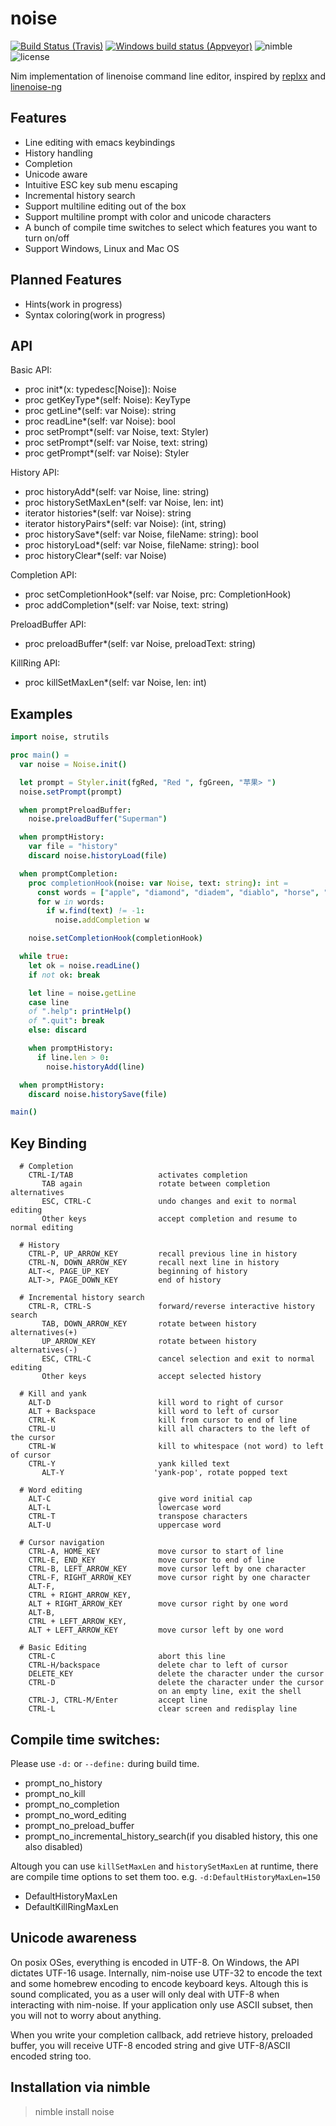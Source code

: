 # noise
[![Build Status (Travis)](https://img.shields.io/travis/jangko/nim-noise/master.svg?label=Linux%20/%20macOS "Linux/macOS build status (Travis)")](https://travis-ci.org/jangko/nim-noise)
[![Windows build status (Appveyor)](https://img.shields.io/appveyor/ci/jangko/nim-noise/master.svg?label=Windows "Windows build status (Appveyor)")](https://ci.appveyor.com/project/jangko/nim-noise)
![nimble](https://img.shields.io/badge/available%20on-nimble-yellow.svg?style=flat-square)
![license](https://img.shields.io/github/license/citycide/cascade.svg?style=flat-square)

Nim implementation of linenoise command line editor, inspired by
[replxx](https://github.com/AmokHuginnsson/replxx) and
[linenoise-ng](https://github.com/arangodb/linenoise-ng)

## Features
  * Line editing with emacs keybindings
  * History handling
  * Completion
  * Unicode aware
  * Intuitive ESC key sub menu escaping
  * Incremental history search
  * Support multiline editing out of the box
  * Support multiline prompt with color and unicode characters
  * A bunch of compile time switches to select which features you want to turn on/off
  * Support Windows, Linux and Mac OS

## Planned Features
  * Hints(work in progress)
  * Syntax coloring(work in progress)

## API

Basic API:
* proc init*(x: typedesc[Noise]): Noise
* proc getKeyType*(self: Noise): KeyType
* proc getLine*(self: var Noise): string
* proc readLine*(self: var Noise): bool
* proc setPrompt*(self: var Noise, text: Styler)
* proc setPrompt*(self: var Noise, text: string)
* proc getPrompt*(self: var Noise): Styler

History API:
* proc historyAdd*(self: var Noise, line: string)
* proc historySetMaxLen*(self: var Noise, len: int)
* iterator histories*(self: var Noise): string
* iterator historyPairs*(self: var Noise): (int, string)
* proc historySave*(self: var Noise, fileName: string): bool
* proc historyLoad*(self: var Noise, fileName: string): bool
* proc historyClear*(self: var Noise)

Completion API:
* proc setCompletionHook*(self: var Noise, prc: CompletionHook)
* proc addCompletion*(self: var Noise, text: string)

PreloadBuffer API:
* proc preloadBuffer*(self: var Noise, preloadText: string)

KillRing API:
* proc killSetMaxLen*(self: var Noise, len: int)

## Examples
```Nim
import noise, strutils

proc main() =
  var noise = Noise.init()

  let prompt = Styler.init(fgRed, "Red ", fgGreen, "苹果> ")
  noise.setPrompt(prompt)

  when promptPreloadBuffer:
    noise.preloadBuffer("Superman")

  when promptHistory:
    var file = "history"
    discard noise.historyLoad(file)

  when promptCompletion:
    proc completionHook(noise: var Noise, text: string): int =
      const words = ["apple", "diamond", "diadem", "diablo", "horse", "home", "quartz", "quit"]
      for w in words:
        if w.find(text) != -1:
          noise.addCompletion w

    noise.setCompletionHook(completionHook)

  while true:
    let ok = noise.readLine()
    if not ok: break

    let line = noise.getLine
    case line
    of ".help": printHelp()
    of ".quit": break
    else: discard

    when promptHistory:
      if line.len > 0:
        noise.historyAdd(line)

  when promptHistory:
    discard noise.historySave(file)

main()
```

## Key Binding
```text
  # Completion
    CTRL-I/TAB                   activates completion
       TAB again                 rotate between completion alternatives
       ESC, CTRL-C               undo changes and exit to normal editing
       Other keys                accept completion and resume to normal editing

  # History
    CTRL-P, UP_ARROW_KEY         recall previous line in history
    CTRL-N, DOWN_ARROW_KEY       recall next line in history
    ALT-<, PAGE_UP_KEY           beginning of history
    ALT->, PAGE_DOWN_KEY         end of history

  # Incremental history search
    CTRL-R, CTRL-S               forward/reverse interactive history search
       TAB, DOWN_ARROW_KEY       rotate between history alternatives(+)
       UP_ARROW_KEY              rotate between history alternatives(-)
       ESC, CTRL-C               cancel selection and exit to normal editing
       Other keys                accept selected history

  # Kill and yank
    ALT-D                        kill word to right of cursor
    ALT + Backspace              kill word to left of cursor
    CTRL-K                       kill from cursor to end of line
    CTRL-U                       kill all characters to the left of the cursor
    CTRL-W                       kill to whitespace (not word) to left of cursor
    CTRL-Y                       yank killed text
       ALT-Y                    'yank-pop', rotate popped text

  # Word editing
    ALT-C                        give word initial cap
    ALT-L                        lowercase word
    CTRL-T                       transpose characters
    ALT-U                        uppercase word

  # Cursor navigation
    CTRL-A, HOME_KEY             move cursor to start of line
    CTRL-E, END_KEY              move cursor to end of line
    CTRL-B, LEFT_ARROW_KEY       move cursor left by one character
    CTRL-F, RIGHT_ARROW_KEY      move cursor right by one character
    ALT-F,
    CTRL + RIGHT_ARROW_KEY,
    ALT + RIGHT_ARROW_KEY        move cursor right by one word
    ALT-B,
    CTRL + LEFT_ARROW_KEY,
    ALT + LEFT_ARROW_KEY         move cursor left by one word

  # Basic Editing
    CTRL-C                       abort this line
    CTRL-H/backspace             delete char to left of cursor
    DELETE_KEY                   delete the character under the cursor
    CTRL-D                       delete the character under the cursor
                                 on an empty line, exit the shell
    CTRL-J, CTRL-M/Enter         accept line
    CTRL-L                       clear screen and redisplay line
```

## Compile time switches:
  Please use `-d:` or `--define:` during build time.
  * prompt_no_history
  * prompt_no_kill
  * prompt_no_completion
  * prompt_no_word_editing
  * prompt_no_preload_buffer
  * prompt_no_incremental_history_search(if you disabled history, this one also disabled)

  Altough you can use `killSetMaxLen` and `historySetMaxLen` at runtime,
  there are compile time options to set them too. e.g. `-d:DefaultHistoryMaxLen=150`

  * DefaultHistoryMaxLen
  * DefaultKillRingMaxLen

## Unicode awareness

On posix OSes, everything is encoded in UTF-8. On Windows, the API dictates UTF-16 usage.
Internally, nim-noise use UTF-32 to encode the text and some homebrew encoding to encode keyboard keys.
Altough this is sound complicated, you as a user will only deal with UTF-8 when interacting with nim-noise.
If your application only use ASCII subset, then you will not to worry about anything.

When you write your completion callback, add retrieve history, preloaded buffer,
you will receive UTF-8 encoded string and give UTF-8/ASCII encoded string too.

## Installation via nimble
> nimble install noise
